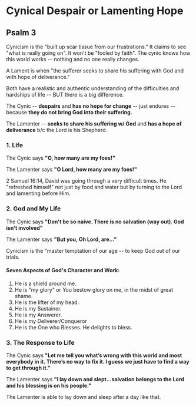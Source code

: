 # Cynical Despair or Lamenting Hope
## Psalm 3

Cynicism is the "built up scar tissue from our frustrations." It claims to see "what is really going on". It won't be "fooled by faith". The cynic knows how this world works -- nothing and no one really changes.

A Lament is when "the sufferer seeks to share his suffering with God and with hope of deliverance."

Both have a realistic and authentic understanding of the difficulties and hardships of life -- BUT there is a big difference.

The Cynic -- **despairs** and **has no hope for change** -- just endures -- because **they do not bring God into their suffering.**

The Lamenter -- **seeks to share his suffering w/ God** and **has a hope of deliverance** b/c the Lord is his Shepherd.

### 1. Life
The Cynic says **"O, how many are my foes!"**

The Lamenter says **"O Lord, how many are my foes!"**

2 Samuel 16:14, David was going through a very difficult times. He "refreshed himself" not just by food and water but by turning to the Lord and lamenting before Him.

### 2. God and My Life
The Cynic says **"Don't be so naive. There is no salvation (way out). God isn't involved"**

The Lamenter says **"But you, Oh Lord, are..."**

Cynicism is the "master temptation of our age -- to keep God out of our trials.

#### Seven Aspects of God's Character and Work:

1. He is a shield around me.
2. He is "my glory" or You bestow glory on me, in the midst of great shame.
3. He is the lifter of my head.
4. He is my Sustainer.
5. He is my Answerer.
6. He is my Deliverer/Conqueror
7. He is the One who Blesses. He delights to bless.

### 3. The Response to Life
The Cynic says **"Let me tell you what’s wrong with this world and most everybody in it.  There’s no way to fix it. I guess we just have to find a way to get through it."**

The Lamenter says **"I lay down and slept...salvation belongs to the Lord and his blessing is on his people."**

The Lamenter is able to lay down and sleep after a day like that.

